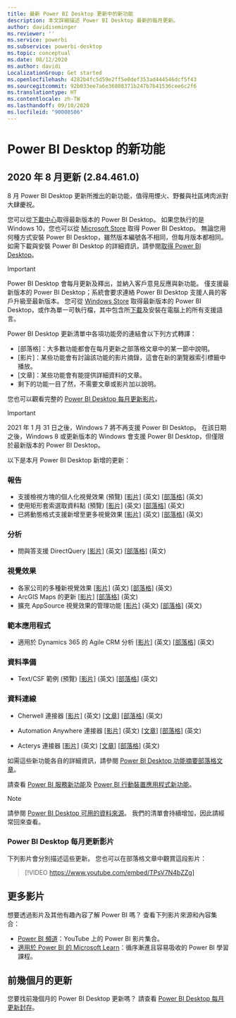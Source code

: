 ```yaml
---
title: 最新 Power BI Desktop 更新中的新功能
description: 本文詳細描述 Power BI Desktop 最新的每月更新。
author: davidiseminger
ms.reviewer: ''
ms.service: powerbi
ms.subservice: powerbi-desktop
ms.topic: conceptual
ms.date: 08/12/2020
ms.author: davidi
LocalizationGroup: Get started
ms.openlocfilehash: 4282b4fc5d59e2ff5e0def353ad444546dcf5f43
ms.sourcegitcommit: 92b033ee7a6e36808371b247b7b41536cee6c2f6
ms.translationtype: HT
ms.contentlocale: zh-TW
ms.lasthandoff: 09/10/2020
ms.locfileid: "90008506"
---
```

# <a name="whats-new-in-power-bi-desktop"></a>Power BI Desktop 的新功能

## <a name="august-2020-update-2844610"></a>2020 年 8 月更新 (2.84.461.0)

8 月 Power BI Desktop 更新所推出的新功能，值得用煙火、野餐與社區烤肉派對大肆慶祝。 

您可以從[下載中心](https://www.microsoft.com/download/details.aspx?id=58494)取得最新版本的 Power BI Desktop。 如果您執行的是 Windows 10，您也可以從 [Microsoft Store](https://aka.ms/pbidesktopstore) 取得 Power BI Desktop。 無論您用何種方式安裝 Power BI Desktop，雖然版本編號各不相同，但每月版本都相同。 如需下載與安裝 Power BI Desktop 的詳細資訊，請參閱[取得 Power BI Desktop](desktop-get-the-desktop.md)。 

> [!IMPORTANT]
> Power BI Desktop 會每月更新及釋出，並納入客戶意見反應與新功能。 僅支援最新版本的 Power BI Desktop；系統會要求連絡 Power BI Desktop 支援人員的客戶升級至最新版本。 您可從 [Windows Store](https://aka.ms/pbidesktopstore) 取得最新版本的 Power BI Desktop，或作為單一可執行檔，其中包含所[下載](https://www.microsoft.com/download/details.aspx?id=58494)及安裝在電腦上的所有支援語言。

Power BI Desktop 更新清單中各項功能旁的連結會以下列方式轉譯：

* \[部落格\]：大多數功能都會在每月更新之部落格文章中的某一節中說明。
* \[影片\]：某些功能會有討論該功能的影片摘錄，這會在新的瀏覽器索引標籤中播放。
* \[文章\]：某些功能會有能提供詳細資料的文章。
* 剩下的功能一目了然，不需要文章或影片加以說明。

您也可以觀看完整的 [Power BI Desktop 每月更新影片](#power-bi-desktop-monthly-update-video)。

> [!IMPORTANT]
> 2021 年 1 月 31 日之後，Windows 7 將不再支援 Power BI Desktop。 在該日期之後，Windows 8 或更新版本的 Windows 會支援 Power BI Desktop，但僅限於最新版本的 Power BI Desktop。 

以下是本月 Power BI Desktop 新增的更新：


### <a name="reporting"></a>報告
* 支援檢視方塊的個人化視覺效果 (預覽) [[影片]](https://youtu.be/TPsV7N4bZZg?t=15) (英文) [[部落格]](https://powerbi.microsoft.com/blog/power-bi-desktop-august-2020-feature-summary/#_Perspectives) (英文) 
* 使用矩形套索選取資料點 (預覽) [[影片]](https://youtu.be/TPsV7N4bZZg?t=448) (英文) [[部落格]](https://powerbi.microsoft.com/blog/power-bi-desktop-august-2020-feature-summary/#_Data_point) (英文) 
* 已將動態格式支援新增至更多視覺效果 [[影片]](https://youtu.be/TPsV7N4bZZg?t=715) (英文) [[部落格]](https://powerbi.microsoft.com/blog/power-bi-desktop-august-2020-feature-summary/#_dynamic_formatting) (英文) 


### <a name="analytics"></a>分析
* 問與答支援 DirectQuery [[影片]](https://youtu.be/TPsV7N4bZZg?t=926) (英文) [[部落格]](https://powerbi.microsoft.com/blog/power-bi-desktop-august-2020-feature-summary/#_Direct_Query) (英文) 


### <a name="visuals"></a>視覺效果
* 各家公司的多種新視覺效果 [[影片]](https://youtu.be/TPsV7N4bZZg?t=956) (英文) [[部落格]](https://powerbi.microsoft.com/blog/power-bi-desktop-august-2020-feature-summary/#_Visualizations) (英文)
* ArcGIS Maps 的更新 [[影片]](https://youtu.be/TPsV7N4bZZg?t=1096) [[部落格]](https://powerbi.microsoft.com/blog/power-bi-desktop-august-2020-feature-summary/#_ArcGIS) (英文)
* 擴充 AppSource 視覺效果的管理功能 [[影片]](https://youtu.be/TPsV7N4bZZg?t=1135) (英文) [[部落格]](https://powerbi.microsoft.com/blog/power-bi-desktop-august-2020-feature-summary/#_Admin) (英文)


### <a name="template-apps"></a>範本應用程式
* 適用於 Dynamics 365 的 Agile CRM 分析 [[影片]](https://youtu.be/TPsV7N4bZZg?t=1300) (英文) [[部落格]](https://powerbi.microsoft.com/blog/power-bi-desktop-august-2020-feature-summary/#_CRM) (英文)


### <a name="data-preparation"></a>資料準備
* Text/CSF 範例 (預覽) [[影片]](https://youtu.be/TPsV7N4bZZg?t=1335) (英文) [[部落格]](https://powerbi.microsoft.com/blog/power-bi-desktop-august-2020-feature-summary/#_text_csv) (英文) 

### <a name="data-connectivity"></a>資料連線
* Cherwell 連接器 [[影片]](https://youtu.be/TPsV7N4bZZg?t=1392) (英文) [[文章]](../create-reports/desktop-external-tools.md) [[部落格]](https://powerbi.microsoft.com/blog/power-bi-desktop-august-2020-feature-summary/#_Cherwell_connector) (英文) 

* Automation Anywhere 連接器 [[影片]](https://youtu.be/TPsV7N4bZZg?t=1414) (英文) [[文章]](../create-reports/desktop-external-tools.md) [[部落格]](https://powerbi.microsoft.com/blog/power-bi-desktop-august-2020-feature-summary/#_Auto_connector) (英文) 

* Acterys 連接器 [[影片]](https://youtu.be/TPsV7N4bZZg?t=1434) (英文) [[文章]](../create-reports/desktop-external-tools.md) [[部落格]](https://powerbi.microsoft.com/blog/power-bi-desktop-august-2020-feature-summary/#_Acterys_connector) (英文) 


如需這些新功能各自的詳細資訊，請參閱 [Power BI Desktop 功能摘要部落格文章](https://powerbi.microsoft.com/blog/power-bi-desktop-august-2020-feature-summary/)。

請查看 [Power BI 服務新功能](service-whats-new.md)及 [Power BI 行動裝置應用程式新功能](../consumer/mobile/mobile-whats-new-in-the-mobile-apps.md)。

> [!NOTE]
> 請參閱 [Power BI Desktop 可用的資料來源](../connect-data/desktop-data-sources.md)。 我們的清單會持續增加，因此請經常回來查看。


### <a name="power-bi-desktop-monthly-update-video"></a>Power BI Desktop 每月更新影片
下列影片會分別描述這些更新。 您也可以在部落格文章中觀賞這段影片：

> [!VIDEO https://www.youtube.com/embed/TPsV7N4bZZg]

## <a name="more-videos"></a>更多影片

想要透過影片及其他有趣內容了解 Power BI 嗎？ 查看下列影片來源和內容集合：

-   [Power BI 頻道](https://www.youtube.com/user/mspowerbi)：YouTube 上的 Power BI 影片集合。
-   [適用於 Power BI 的 Microsoft Learn](https://docs.microsoft.com/learn/powerplatform/power-bi?WT.mc_id=powerbi_landingpage-docs-link)：循序漸進且容易吸收的 Power BI 學習課程。

## <a name="updates-for-previous-months"></a>前幾個月的更新

您要找前幾個月的 Power BI Desktop 更新嗎？ 請查看 [Power BI Desktop 每月更新封存](desktop-latest-update-archive.md)。
